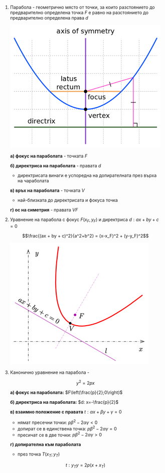1. Парабола - геометрично място от точки, за които разстоянието до предварително определена точка $F$ е равно на разстоянието до предварително определена права $d$
	
	![Парабола](Resources/Парабола.png)
	
	**а) фокус на параболата** - точката $F$
	
	**б) директриса на параболата** - правата $d$
	- директрисата винаги е успоредна на допирателната през върха на чараболата
	
	**в) връх на параболата** - точката $V$
	- най-близката до директрисата и фокуса точка
	
	**г) ос на симетрия** - правата $VF$

2. Уравнение на парабола с фокус $F(x_F, y_F)$ и директриса $d: ax + by + c = 0$
	
	$$\frac{(ax + by + c)^2}{a^2+b^2} = (x-x_F)^2 + (y-y_F)^2$$
	
	![Уравнение на парабола](Resources/Уравнение%20на%20парабола.png)

3. Канонично уравнение на парабола - 
	
	$$y^2 = 2px$$
	
	**а) фокус на параболата:** $F\left(\frac{p}{2};0\right)$
	
	**б) директриса на параболата:** $d: x=-\frac{p}{2}$
	
	**в) взаимно положение с правата** $t: \alpha x +\beta y + \gamma = 0$
	- нямат пресечни точки: $p\beta^2-2\alpha\gamma \lt 0$
	- допират се в единствена точка: $p\beta^2-2\alpha\gamma =0$
	- пресичат се в две точки: $p\beta^2-2\alpha\gamma \gt 0$
	
	**г) допирателна към параболата**
	- през точка $T(x_T; y_T)$
	
	$$t: y_Ty = 2p(x + x_T)$$